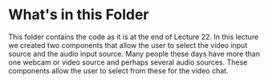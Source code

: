 # What's in this Folder

This folder contains the code as it is at the end of Lecture 22. In this lecture we created two components that
allow the user to select the video input source and the audio input source. Many people these days have more than one
webcam or video source and perhaps several audio sources. These components allow the user to select from these for the video chat.
